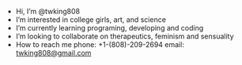 -  Hi, I’m @twking808
-    I’m interested in college girls, art, and science
-    I’m currently learning programing, developing and coding
-    I’m looking to collaborate on therapeutics, feminism and sensuality 
-    How to reach me phone: +1-(808)-209-2694 email: twking808@gmail.com


